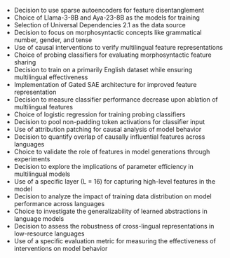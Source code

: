 - Decision to use sparse autoencoders for feature disentanglement
- Choice of Llama-3-8B and Aya-23-8B as the models for training
- Selection of Universal Dependencies 2.1 as the data source
- Decision to focus on morphosyntactic concepts like grammatical number, gender, and tense
- Use of causal interventions to verify multilingual feature representations
- Choice of probing classifiers for evaluating morphosyntactic feature sharing
- Decision to train on a primarily English dataset while ensuring multilingual effectiveness
- Implementation of Gated SAE architecture for improved feature representation
- Decision to measure classifier performance decrease upon ablation of multilingual features
- Choice of logistic regression for training probing classifiers
- Decision to pool non-padding token activations for classifier input
- Use of attribution patching for causal analysis of model behavior
- Decision to quantify overlap of causally influential features across languages
- Choice to validate the role of features in model generations through experiments
- Decision to explore the implications of parameter efficiency in multilingual models
- Use of a specific layer (L = 16) for capturing high-level features in the model
- Decision to analyze the impact of training data distribution on model performance across languages
- Choice to investigate the generalizability of learned abstractions in language models
- Decision to assess the robustness of cross-lingual representations in low-resource languages
- Use of a specific evaluation metric for measuring the effectiveness of interventions on model behavior